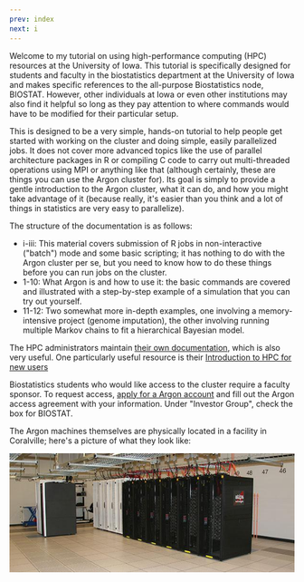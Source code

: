 ```yaml
---
prev: index
next: i
---
```


Welcome to my tutorial on using high-performance computing (HPC) resources at the University of Iowa.  This tutorial is specifically designed for students and faculty in the biostatistics department at the University of Iowa and makes specific references to the all-purpose Biostatistics node, BIOSTAT.  However, other individuals at Iowa or even other institutions may also find it helpful so long as they pay attention to where commands would have to be modified for their particular setup.

This is designed to be a very simple, hands-on tutorial to help people get started with working on the cluster and doing simple, easily parallelized jobs.  It does not cover more advanced topics like the use of parallel architecture packages in R or compiling C code to carry out multi-threaded operations using MPI or anything like that (although certainly, these are things you can use the Argon cluster for).  Its goal is simply to provide a gentle introduction to the Argon cluster, what it can do, and how you might take advantage of it (because really, it's easier than you think and a lot of things in statistics are very easy to parallelize).

The structure of the documentation is as follows:

* i-iii: This material covers submission of R jobs in non-interactive ("batch") mode and some basic scripting; it has nothing to do with the Argon cluster per se, but you need to know how to do these things before you can run jobs on the cluster.
* 1-10: What Argon is and how to use it: the basic commands are covered and illustrated with a step-by-step example of a simulation that you can try out yourself.
* 11-12: Two somewhat more in-depth examples, one involving a memory-intensive project (genome imputation), the other involving running multiple Markov chains to fit a hierarchical Bayesian model.

The HPC administrators maintain [their own documentation](https://wiki.uiowa.edu/display/hpcdocs/HPC+Documentation+Home), which is also very useful.  One particularly useful resource is their [Introduction to HPC for new users](https://wiki.uiowa.edu/display/hpcdocs/Introduction+To+HPC+For+New+Users)

Biostatistics students who would like access to the cluster require a faculty sponsor.  To request access, [apply for a Argon account](http://hpc.uiowa.edu/user-services/apply-account) and fill out the Argon access agreement with your information.  Under "Investor Group", check the box for BIOSTAT.

The Argon machines themselves are physically located in a facility in Coralville; here's a picture of what they look like:

<img class="img-fluid mx-auto d-block" src="img/neon.jpg">
